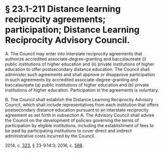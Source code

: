 # § 23.1-211 Distance learning reciprocity agreements; participation; Distance Learning Reciprocity Advisory Council.

<p>A. The Council may enter into interstate reciprocity agreements that authorize accredited associate-degree-granting and baccalaureate (i) public institutions of higher education and (ii) private institutions of higher education to offer postsecondary distance education. The Council shall administer such agreements and shall approve or disapprove participation in such agreements by accredited associate-degree-granting and baccalaureate (a) public institutions of higher education and (b) private institutions of higher education. Participation in the agreements is voluntary.</p><p>B. The Council shall establish the Distance Learning Reciprocity Advisory Council, which shall include representatives from each institution that offers postsecondary distance education pursuant to an interstate reciprocity agreement as set forth in subsection A. The Advisory Council shall advise the Council on the development of policies governing the terms of participation by eligible institutions, including the establishment of fees to be paid by participating institutions to cover direct and indirect administrative costs incurred by the Council.</p><p>2014, c. <a href='http://lis.virginia.gov/cgi-bin/legp604.exe?141+ful+CHAP0323'>323</a>, § 23-9.14:3; 2016, c. <a href='http://lis.virginia.gov/cgi-bin/legp604.exe?161+ful+CHAP0588'>588</a>.</p>